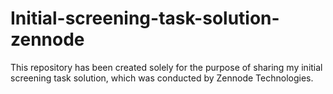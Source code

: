 # Initial-screening-task-solution-zennode
This repository has been created solely for the purpose of sharing my initial screening task solution, which was conducted by Zennode Technologies.
